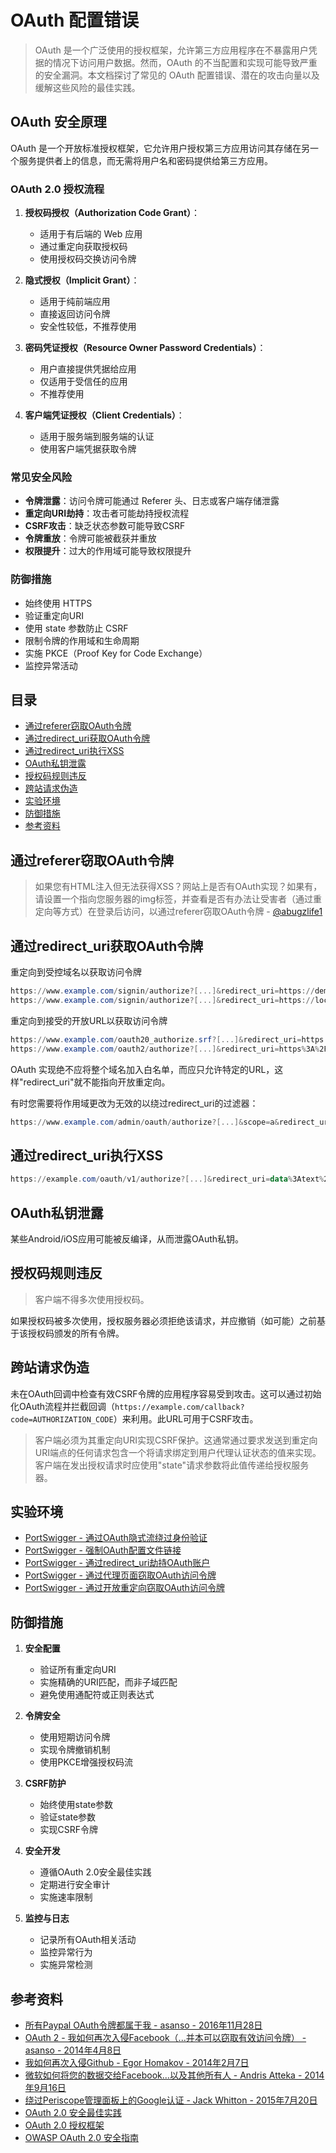 # OAuth 配置错误

> OAuth 是一个广泛使用的授权框架，允许第三方应用程序在不暴露用户凭据的情况下访问用户数据。然而，OAuth 的不当配置和实现可能导致严重的安全漏洞。本文档探讨了常见的 OAuth 配置错误、潜在的攻击向量以及缓解这些风险的最佳实践。

## OAuth 安全原理

OAuth 是一个开放标准授权框架，它允许用户授权第三方应用访问其存储在另一个服务提供者上的信息，而无需将用户名和密码提供给第三方应用。

### OAuth 2.0 授权流程

1. **授权码授权（Authorization Code Grant）**：
   - 适用于有后端的 Web 应用
   - 通过重定向获取授权码
   - 使用授权码交换访问令牌

2. **隐式授权（Implicit Grant）**：
   - 适用于纯前端应用
   - 直接返回访问令牌
   - 安全性较低，不推荐使用

3. **密码凭证授权（Resource Owner Password Credentials）**：
   - 用户直接提供凭据给应用
   - 仅适用于受信任的应用
   - 不推荐使用

4. **客户端凭证授权（Client Credentials）**：
   - 适用于服务端到服务端的认证
   - 使用客户端凭据获取令牌

### 常见安全风险

- **令牌泄露**：访问令牌可能通过 Referer 头、日志或客户端存储泄露
- **重定向URI劫持**：攻击者可能劫持授权流程
- **CSRF攻击**：缺乏状态参数可能导致CSRF
- **令牌重放**：令牌可能被截获并重放
- **权限提升**：过大的作用域可能导致权限提升

### 防御措施

- 始终使用 HTTPS
- 验证重定向URI
- 使用 state 参数防止 CSRF
- 限制令牌的作用域和生命周期
- 实施 PKCE（Proof Key for Code Exchange）
- 监控异常活动

## 目录

- [通过referer窃取OAuth令牌](#通过referer窃取oauth令牌)
- [通过redirect_uri获取OAuth令牌](#通过redirect_uri获取oauth令牌)
- [通过redirect_uri执行XSS](#通过redirect_uri执行xss)
- [OAuth私钥泄露](#oauth私钥泄露)
- [授权码规则违反](#授权码规则违反)
- [跨站请求伪造](#跨站请求伪造)
- [实验环境](#实验环境)
- [防御措施](#防御措施)
- [参考资料](#参考资料)

## 通过referer窃取OAuth令牌

> 如果您有HTML注入但无法获得XSS？网站上是否有OAuth实现？如果有，请设置一个指向您服务器的img标签，并查看是否有办法让受害者（通过重定向等方式）在登录后访问，以通过referer窃取OAuth令牌 - [@abugzlife1](https://twitter.com/abugzlife1/status/1125663944272748544)

## 通过redirect_uri获取OAuth令牌

重定向到受控域名以获取访问令牌

```powershell
https://www.example.com/signin/authorize?[...]&redirect_uri=https://demo.example.com/loginsuccessful
https://www.example.com/signin/authorize?[...]&redirect_uri=https://localhost.evil.com
```

重定向到接受的开放URL以获取访问令牌

```powershell
https://www.example.com/oauth20_authorize.srf?[...]&redirect_uri=https://accounts.google.com/BackToAuthSubTarget?next=https://evil.com
https://www.example.com/oauth2/authorize?[...]&redirect_uri=https%3A%2F%2Fapps.facebook.com%2Fattacker%2F
```

OAuth 实现绝不应将整个域名加入白名单，而应只允许特定的URL，这样"redirect_uri"就不能指向开放重定向。

有时您需要将作用域更改为无效的以绕过redirect_uri的过滤器：

```powershell
https://www.example.com/admin/oauth/authorize?[...]&scope=a&redirect_uri=https://evil.com
```

## 通过redirect_uri执行XSS

```powershell
https://example.com/oauth/v1/authorize?[...]&redirect_uri=data%3Atext%2Fhtml%2Ca&state=<script>alert('XSS')</script>
```

## OAuth私钥泄露

某些Android/iOS应用可能被反编译，从而泄露OAuth私钥。

## 授权码规则违反

> 客户端不得多次使用授权码。

如果授权码被多次使用，授权服务器必须拒绝该请求，并应撤销（如可能）之前基于该授权码颁发的所有令牌。

## 跨站请求伪造

未在OAuth回调中检查有效CSRF令牌的应用程序容易受到攻击。这可以通过初始化OAuth流程并拦截回调（`https://example.com/callback?code=AUTHORIZATION_CODE`）来利用。此URL可用于CSRF攻击。

> 客户端必须为其重定向URI实现CSRF保护。这通常通过要求发送到重定向URI端点的任何请求包含一个将请求绑定到用户代理认证状态的值来实现。客户端在发出授权请求时应使用"state"请求参数将此值传递给授权服务器。

## 实验环境

- [PortSwigger - 通过OAuth隐式流绕过身份验证](https://portswigger.net/web-security/oauth/lab-oauth-authentication-bypass-via-oauth-implicit-flow)
- [PortSwigger - 强制OAuth配置文件链接](https://portswigger.net/web-security/oauth/lab-oauth-forced-oauth-profile-linking)
- [PortSwigger - 通过redirect_uri劫持OAuth账户](https://portswigger.net/web-security/oauth/lab-oauth-account-hijacking-via-redirect-uri)
- [PortSwigger - 通过代理页面窃取OAuth访问令牌](https://portswigger.net/web-security/oauth/lab-oauth-stealing-oauth-access-tokens-via-a-proxy-page)
- [PortSwigger - 通过开放重定向窃取OAuth访问令牌](https://portswigger.net/web-security/oauth/lab-oauth-stealing-oauth-access-tokens-via-an-open-redirect)

## 防御措施

1. **安全配置**
   - 验证所有重定向URI
   - 实施精确的URI匹配，而非子域匹配
   - 避免使用通配符或正则表达式

2. **令牌安全**
   - 使用短期访问令牌
   - 实现令牌撤销机制
   - 使用PKCE增强授权码流

3. **CSRF防护**
   - 始终使用state参数
   - 验证state参数
   - 实现CSRF令牌

4. **安全开发**
   - 遵循OAuth 2.0安全最佳实践
   - 定期进行安全审计
   - 实施速率限制

5. **监控与日志**
   - 记录所有OAuth相关活动
   - 监控异常行为
   - 实施异常检测

## 参考资料

- [所有Paypal OAuth令牌都属于我 - asanso - 2016年11月28日](http://blog.intothesymmetry.com/2016/11/all-your-paypal-tokens-belong-to-me.html)
- [OAuth 2 - 我如何再次入侵Facebook（...并本可以窃取有效访问令牌） - asanso - 2014年4月8日](http://intothesymmetry.blogspot.ch/2014/04/oauth-2-how-i-have-hacked-facebook.html)
- [我如何再次入侵Github - Egor Homakov - 2014年2月7日](http://homakov.blogspot.ch/2014/02/how-i-hacked-github-again.html)
- [微软如何将您的数据交给Facebook...以及其他所有人 - Andris Atteka - 2014年9月16日](http://andrisatteka.blogspot.ch/2014/09/how-microsoft-is-giving-your-data-to.html)
- [绕过Periscope管理面板上的Google认证 - Jack Whitton - 2015年7月20日](https://whitton.io/articles/bypassing-google-authentication-on-periscopes-admin-panel/)
- [OAuth 2.0 安全最佳实践](https://tools.ietf.org/html/rfc6819)
- [OAuth 2.0 授权框架](https://tools.ietf.org/html/rfc6749)
- [OWASP OAuth 2.0 安全指南](https://cheatsheetseries.owasp.org/cheatsheets/OAuth_2.0_Cheat_Sheet.html)
